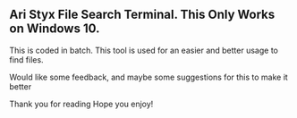 ## Ari Styx File Search Terminal. This Only Works on Windows 10.

This is coded in batch.
This tool is used for an easier and better usage to find files.

Would like some feedback, and maybe some suggestions for this to make it better

Thank you for reading
Hope you enjoy!
